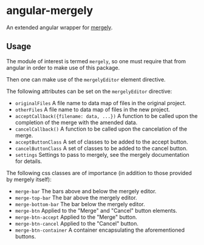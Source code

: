 angular-mergely
===============

An extended angular wrapper for [mergely](https://github.com/wickedest/Mergely).

Usage
-----

The module of interest is termed `mergely`, so one must require that from
angular in order to make use of this package.

Then one can make use of the `mergelyEditor` element directive.

The following attributes can be set on the `mergelyEditor` directive:

  * `originalFiles`
    A file name to data map of files in the original project.
  * `otherFiles`
    A file name to data map of files in the new project.
  * `acceptCallback({filename: data, ...})`
    A function to be called upon the completion of the merge with the amended data.
  * `cancelCallback()`
    A function to be called upon the cancelation of the merge.
  * `acceptButtonClass`
    A set of classes to be added to the accept button.
  * `cancelButtonClass`
    A set of classes to be added to the cancel button.
  * `settings`
    Settings to pass to mergely, see the mergely documentation for details.

The following css classes are of importance (in addition to those provided by
mergely itself):

  * `merge-bar`
    The bars above and below the mergely editor.
  * `merge-top-bar`
    The bar above the mergely editor.
  * `merge-bottom-bar`
    The bar below the mergely editor.
  * `merge-btn`
    Applied to the "Merge" and "Cancel" button elements.
  * `merge-btn-accept`
    Applied to the "Merge" button.
  * `merge-btn-cancel`
    Applied to the "Cancel" button.
  * `merge-btn-container`
    A container encapsulating the aforementioned buttons.
